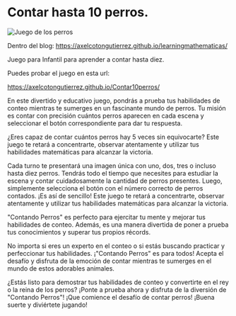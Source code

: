 # Contar hasta 10 perros.

![Juego de los perros](https://axelcotongutierrez.github.io/learningmathematicas/assets/images//posts/04JContar10/contar10perros.jpg)

Dentro del blog: https://axelcotongutierrez.github.io/learningmathematicas/

Juego para Infantil para aprender a contar hasta diez.

Puedes probar el juego en esta url:

https://axelcotongutierrez.github.io/Contar10perros/

En este divertido y educativo juego, pondrás a prueba tus habilidades de conteo mientras te sumerges en un fascinante mundo de perros. Tu misión es contar con precisión cuántos perros aparecen en cada escena y seleccionar el botón correspondiente para dar tu respuesta.

¿Eres capaz de contar cuántos perros hay 5 veces sin equivocarte? Este juego te retará a concentrarte, observar atentamente y utilizar tus habilidades matemáticas para alcanzar la victoria.

Cada turno te presentará una imagen única con uno, dos, tres o incluso hasta diez perros. Tendrás todo el tiempo que necesites para estudiar la escena y contar cuidadosamente la cantidad de perros presentes. Luego, simplemente selecciona el botón con el número correcto de perros contados. ¡Es así de sencillo! Este juego te retará a concentrarte, observar atentamente y utilizar tus habilidades matemáticas para alcanzar la victoria.

"Contando Perros" es perfecto para ejercitar tu mente y mejorar tus habilidades de conteo. Además, es una manera divertida de poner a prueba tus conocimientos y superar tus propios récords.

No importa si eres un experto en el conteo o si estás buscando practicar y perfeccionar tus habilidades. ¡"Contando Perros" es para todos! Acepta el desafío y disfruta de la emoción de contar mientras te sumerges en el mundo de estos adorables animales.

¿Estás listo para demostrar tus habilidades de conteo y convertirte en el rey o la reina de los perros? ¡Ponte a prueba ahora y disfruta de la diversión de "Contando Perros"! ¡Que comience el desafío de contar perros! ¡Buena suerte y diviértete jugando!